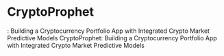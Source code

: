 <h1> CryptoProphet </h1>: 
Building a Cryptocurrency Portfolio App with Integrated Crypto Market Predictive Models
CryptoProphet: Building a Cryptocurrency Portfolio App with Integrated Crypto Market Predictive Models

